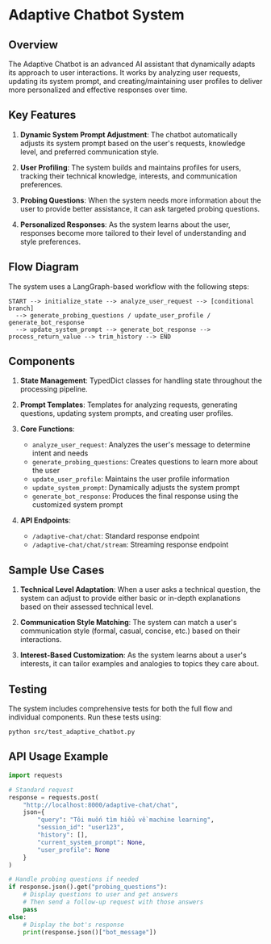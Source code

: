 # Adaptive Chatbot System

## Overview

The Adaptive Chatbot is an advanced AI assistant that dynamically adapts its approach to user interactions. It works by analyzing user requests, updating its system prompt, and creating/maintaining user profiles to deliver more personalized and effective responses over time.

## Key Features

1. **Dynamic System Prompt Adjustment**: The chatbot automatically adjusts its system prompt based on the user's requests, knowledge level, and preferred communication style.

2. **User Profiling**: The system builds and maintains profiles for users, tracking their technical knowledge, interests, and communication preferences.

3. **Probing Questions**: When the system needs more information about the user to provide better assistance, it can ask targeted probing questions.

4. **Personalized Responses**: As the system learns about the user, responses become more tailored to their level of understanding and style preferences.

## Flow Diagram

The system uses a LangGraph-based workflow with the following steps:

```
START --> initialize_state --> analyze_user_request --> [conditional branch] 
  --> generate_probing_questions / update_user_profile / generate_bot_response
  --> update_system_prompt --> generate_bot_response --> process_return_value --> trim_history --> END
```

## Components

1. **State Management**: TypedDict classes for handling state throughout the processing pipeline.

2. **Prompt Templates**: Templates for analyzing requests, generating questions, updating system prompts, and creating user profiles.

3. **Core Functions**:
   - `analyze_user_request`: Analyzes the user's message to determine intent and needs
   - `generate_probing_questions`: Creates questions to learn more about the user
   - `update_user_profile`: Maintains the user profile information
   - `update_system_prompt`: Dynamically adjusts the system prompt
   - `generate_bot_response`: Produces the final response using the customized system prompt

4. **API Endpoints**:
   - `/adaptive-chat/chat`: Standard response endpoint
   - `/adaptive-chat/chat/stream`: Streaming response endpoint

## Sample Use Cases

1. **Technical Level Adaptation**: When a user asks a technical question, the system can adjust to provide either basic or in-depth explanations based on their assessed technical level.

2. **Communication Style Matching**: The system can match a user's communication style (formal, casual, concise, etc.) based on their interactions.

3. **Interest-Based Customization**: As the system learns about a user's interests, it can tailor examples and analogies to topics they care about.

## Testing

The system includes comprehensive tests for both the full flow and individual components. Run these tests using:

```
python src/test_adaptive_chatbot.py
```

## API Usage Example

```python
import requests

# Standard request
response = requests.post(
    "http://localhost:8000/adaptive-chat/chat",
    json={
        "query": "Tôi muốn tìm hiểu về machine learning",
        "session_id": "user123",
        "history": [],
        "current_system_prompt": None,
        "user_profile": None
    }
)

# Handle probing questions if needed
if response.json().get("probing_questions"):
    # Display questions to user and get answers
    # Then send a follow-up request with those answers
    pass
else:
    # Display the bot's response
    print(response.json()["bot_message"])
``` 